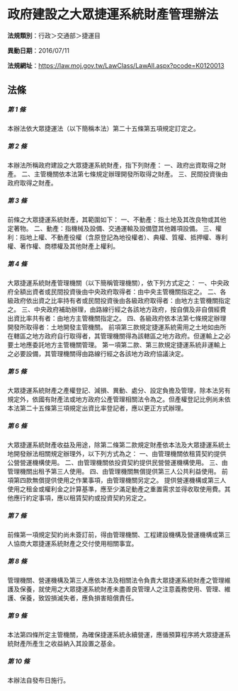 # 政府建設之大眾捷運系統財產管理辦法

**法規類別**：行政＞交通部＞捷運目

**異動日期**：2016/07/11  

**法規網址**：https://law.moj.gov.tw/LawClass/LawAll.aspx?pcode=K0120013





## 法條
##### 第 1 條
本辦法依大眾捷運法（以下簡稱本法）第二十五條第五項規定訂定之。

##### 第 2 條
本辦法所稱政府建設之大眾捷運系統財產，指下列財產：
一、政府出資取得之財產。
二、主管機關依本法第七條規定辦理開發所取得之財產。
三、民間投資後由政府取得之財產。

##### 第 3 條
前條之大眾捷運系統財產，其範圍如下：
一、不動產：指土地及其改良物或其他定著物。
二、動產：指機械及設備、交通運輸及設備暨其他雜項設備。
三、權利：指地上權、不動產役權（含原登記為地役權者）、典權、質權、抵押權、專利權、著作權、商標權及其他財產上權利。

##### 第 4 條
大眾捷運系統財產管理機關（以下簡稱管理機關），依下列方式定之：
一、中央政府全額出資者或民間投資後由中央政府取得者：由中央主管機關指定之。
二、各級政府依出資之比率持有者或民間投資後由各級政府取得者：由地方主管機關指定之。
三、中央政府補助辦理，由路線行經之各該地方政府，按自償及非自償經費出資比率共有者：由地方主管機關指定之。
四、各級政府依本法第七條規定辦理開發所取得者：土地開發主管機關。
前項第三款規定捷運系統需用之土地如由所在轄區之地方政府自行取得者，其管理機關得為該轄區之地方政府。但運輸上之必要土地應委託地方主管機關管理。
第一項第二款、第三款規定捷運系統非運輸上之必要設備，其管理機關得由路線行經之各該地方政府協議決定。

##### 第 5 條
大眾捷運系統財產之產權登記、減損、異動、處分、設定負擔及管理，除本法另有規定外，依國有財產法或地方政府公產管理相關法令為之。但產權登記比例尚未依本法第二十五條第三項規定出資比率登記者，應以更正方式辦理。

##### 第 6 條
大眾捷運系統財產收益及用途，除第二條第二款規定財產依本法及大眾捷運系統土地開發辦法相關規定辦理外，以下列方式為之：
一、由管理機關依租賃契約提供公營營運機構使用。
二、由管理機關依投資契約提供民營營運機構使用。
三、由管理機關出租予第三人使用。
四、由管理機關無償提供第三人公共利益使用。
前項第四款無償提供使用之作業事項，由管理機關另定之。
提供營運機構或第三人使用之租金或權利金之計算基準，應至少滿足動產之重置需求並得收取使用費。其他應行約定事項，應以租賃契約或投資契約另定之。

##### 第 7 條
前條第一項規定契約尚未簽訂前，得由管理機關、工程建設機構及營運機構或第三人協商大眾捷運系統財產之交付使用相關事宜。

##### 第 8 條
管理機關、營運機構及第三人應依本法及相關法令負責大眾捷運系統財產之管理維護及保養，就使用之大眾捷運系統財產未盡善良管理人之注意義務使用、管理、維護、保養，致毀損滅失者，應負損害賠償責任。

##### 第 9 條
本法第四條所定主管機關，為確保捷運系統永續營運，應循預算程序將大眾捷運系統財產所產生之收益納入其設置之基金。

##### 第 10 條
本辦法自發布日施行。


